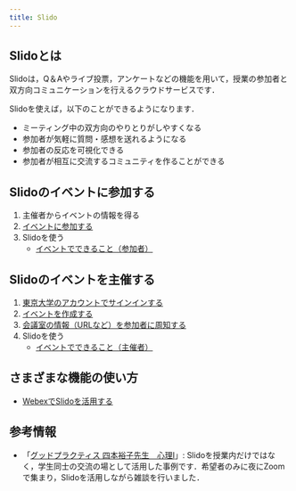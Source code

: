 ```yaml
---
title: Slido
---
```


## Slidoとは

Slidoは，Q＆Aやライブ投票，アンケートなどの機能を用いて，授業の参加者と双方向コミュニケーションを行えるクラウドサービスです．

Slidoを使えば，以下のことができるようになります．

* ミーティング中の双方向のやりとりがしやすくなる
* 参加者が気軽に質問・感想を送れるようになる
* 参加者の反応を可視化できる
* 参加者が相互に交流するコミュニティを作ることができる


## Slidoのイベントに参加する
1. 主催者からイベントの情報を得る
2. [イベントに参加する](join)
2. Slidoを使う
    * [イベントでできること（参加者）](#)

## Slidoのイベントを主催する
1. [東京大学のアカウントでサインインする](sign_in)
2. [イベントを作成する](create_event)
3. [会議室の情報（URLなど）を参加者に周知する](share_event)
4. Slidoを使う
    * [イベントでできること（主催者）](how_to_use_host)

## さまざまな機能の使い方
* [WebexでSlidoを活用する](#)

## 参考情報
* 「[グッドプラクティス 四本裕子先生　心理I](/good-practice/interview/yotsumoto)」: Slidoを授業内だけではなく，学生同士の交流の場として活用した事例です．希望者のみに夜にZoomで集まり，Slidoを活用しながら雑談を行いました．

